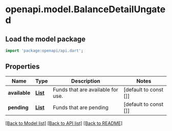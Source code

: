 # openapi.model.BalanceDetailUngated

## Load the model package
```dart
import 'package:openapi/api.dart';
```

## Properties
Name | Type | Description | Notes
------------ | ------------- | ------------- | -------------
**available** | [**List<BalanceAmount>**](BalanceAmount.md) | Funds that are available for use. | [default to const []]
**pending** | [**List<BalanceAmount>**](BalanceAmount.md) | Funds that are pending | [default to const []]

[[Back to Model list]](../README.md#documentation-for-models) [[Back to API list]](../README.md#documentation-for-api-endpoints) [[Back to README]](../README.md)


